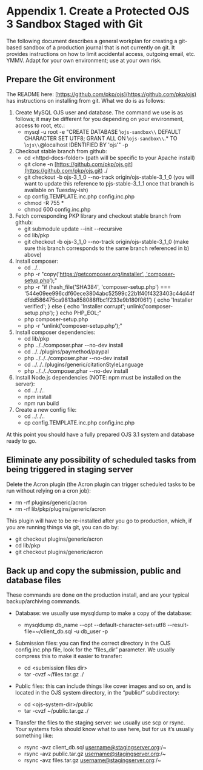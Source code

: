 # Appendix 1. Create a Protected OJS 3 Sandbox Staged with Git

The following document describes a general workplan for creating a git-based sandbox of a production journal that is not currently on git. It provides instructions on how to limit accidental access, outgoing email, etc. YMMV. Adapt for your own environment; use at your own risk.

## Prepare the Git environment

The README here: [https://github.com/pkp/ojs](https://github.com/pkp/ojs) has instructions on installing from git. What we do is as follows:

1. Create MySQL OJS user and database. The command we use is as follows; it may be different for you depending on your environment, access to root, etc.:  
   * mysql -u root -e "CREATE DATABASE \\`ojs-sandbox\\` DEFAULT CHARACTER SET UTF8; GRANT ALL ON \\`ojs-sandbox\\`.\* TO \\`ojs\\`@localhost IDENTIFIED BY 'ojs'" -p
2. Checkout stable branch from github:
   * cd &lt;httpd-docs-folder&gt; \(path will be specific to your Apache install\)
   * git clone -n [https://github.com/pkp/ojs.git](https://github.com/pkp/ojs.git) ./
   * git checkout -b ojs-3\_1\_0 --no-track origin/ojs-stable-3\_1\_0 \(you will want to update this reference to pjs-stable-3\_1\_1 once that branch is available on Tuesday-ish\)
   * cp config.TEMPLATE.inc.php config.inc.php
   * chmod -R 755 \*
   * chmod 600 config.inc.php
3. Fetch corresponding PKP library and checkout stable branch from github:
   * git submodule update --init --recursive
   * cd lib/pkp
   * git checkout -b ojs-3\_1\_0 --no-track origin/ojs-stable-3\_1\_0 \(make sure this branch corresponds to the same branch referenced in b\) above\)
4. Install composer:
   * cd ../..
   * php -r "copy\('[https://getcomposer.org/installer', 'composer-setup.php](https://getcomposer.org/installer',%20'composer-setup.php)'\);"
   * php -r "if \(hash\_file\('SHA384', 'composer-setup.php'\) === '544e09ee996cdf60ece3804abc52599c22b1f40f4323403c44d44fdfdd586475ca9813a858088ffbc1f233e9b180f061'\) { echo 'Installer verified'; } else { echo 'Installer corrupt'; unlink\('composer-setup.php'\); } echo PHP\_EOL;"
   * php composer-setup.php
   * php -r "unlink\('composer-setup.php'\);"
5. Install composer dependencies:
   * cd lib/pkp
   * php ../../composer.phar --no-dev install
   * cd ../../plugins/paymethod/paypal
   * php ../../../composer.phar --no-dev install
   * cd ../../../plugins/generic/citationStyleLanguage
   * php ../../../composer.phar --no-dev install
6. Install Node.js dependencies \(NOTE: npm must be installed on the server\):
   * cd ../../..
   * npm install
   * npm run build 
7. Create a new config file:
   * cd ../../..
   * cp config.TEMPLATE.inc.php config.inc.php

At this point you should have a fully prepared OJS 3.1 system and database ready to go.

## **Eliminate any possibility of scheduled tasks from being triggered in staging server**

Delete the Acron plugin \(the Acron plugin can trigger scheduled tasks to be run without relying on a cron job\):

* rm -rf plugins/generic/acron
* rm -rf lib/pkp/plugins/generic/acron

This plugin will have to be re-installed after you go to production, which, if you are running things via git, you can do by:

* git checkout plugins/generic/acron
* cd lib/pkp
* git checkout plugins/generic/acron

## Back up and copy the submission, public and database files

These commands are done on the production install, and are your typical backup/archiving commands.

* Database: we usually use mysqldump to make a copy of the database:
  * mysqldump db\_name --opt --default-character-set=utf8 --result-file=~/client\_db.sql -u db\_user -p
* Submission files: you can find the correct directory in the OJS config.inc.php file, look for the “files\_dir” parameter. We usually compress this to make it easier to transfer:
  * cd &lt;submission files dir&gt;
  * tar -cvzf ~/files.tar.gz ./
* Public files: this can include things like cover images and so on, and is located in the OJS system directory, in the “public/“ subdirectory:
  * cd &lt;ojs-system-dir&gt;/public
  * tar -cvzf ~/public.tar.gz ./
* Transfer the files to the staging server: we usually use scp or rsync. Your systems folks should know what to use here, but for us it’s usually something like:

  * rsync -avz client\_db.sql username@stagingserver.org:/~
  * rsync -avz public.tar.gz username@stagingserver.org:/~
  * rsync -avz files.tar.gz username@stagingserver.org:/~

  

  
  


